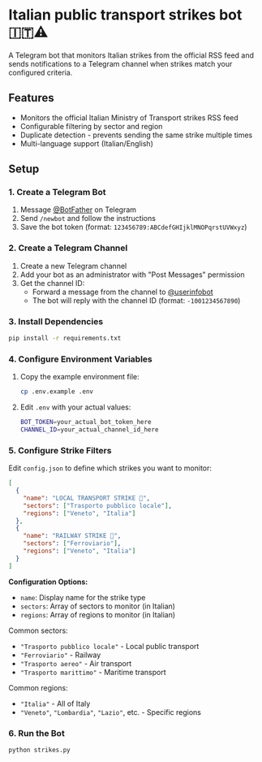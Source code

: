 # Italian public transport strikes bot 🇮🇹⚠️

A Telegram bot that monitors Italian strikes from the official RSS feed and sends notifications to a Telegram channel when strikes match your configured criteria.

## Features
- Monitors the official Italian Ministry of Transport strikes RSS feed
- Configurable filtering by sector and region
- Duplicate detection - prevents sending the same strike multiple times
- Multi-language support (Italian/English)

## Setup

### 1. Create a Telegram Bot

1. Message [@BotFather](https://t.me/botfather) on Telegram
2. Send `/newbot` and follow the instructions
3. Save the bot token (format: `123456789:ABCdefGHIjklMNOPqrstUVWxyz`)

### 2. Create a Telegram Channel

1. Create a new Telegram channel
2. Add your bot as an administrator with "Post Messages" permission
3. Get the channel ID:
   - Forward a message from the channel to [@userinfobot](https://t.me/userinfobot)
   - The bot will reply with the channel ID (format: `-1001234567890`)

### 3. Install Dependencies

```bash
pip install -r requirements.txt
```

### 4. Configure Environment Variables

1. Copy the example environment file:
   ```bash
   cp .env.example .env
   ```

2. Edit `.env` with your actual values:
   ```bash
   BOT_TOKEN=your_actual_bot_token_here
   CHANNEL_ID=your_actual_channel_id_here
   ```

### 5. Configure Strike Filters

Edit `config.json` to define which strikes you want to monitor:

```json
[
  {
    "name": "LOCAL TRANSPORT STRIKE 🚌",
    "sectors": ["Trasporto pubblico locale"],
    "regions": ["Veneto", "Italia"]
  },
  {
    "name": "RAILWAY STRIKE 🚆",
    "sectors": ["Ferroviario"],
    "regions": ["Veneto", "Italia"]
  }
]
```

**Configuration Options:**
- `name`: Display name for the strike type
- `sectors`: Array of sectors to monitor (in Italian)
- `regions`: Array of regions to monitor (in Italian)

Common sectors:
- `"Trasporto pubblico locale"` - Local public transport
- `"Ferroviario"` - Railway
- `"Trasporto aereo"` - Air transport
- `"Trasporto marittimo"` - Maritime transport

Common regions:
- `"Italia"` - All of Italy
- `"Veneto"`, `"Lombardia"`, `"Lazio"`, etc. - Specific regions

### 6. Run the Bot

```bash
python strikes.py
```

